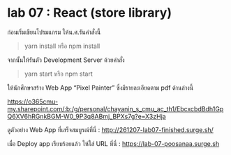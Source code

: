 # lab 07 : React (store library)

ก่อนเริ่มเขียนโปรมแกรม ให้น.ศ.รันคำสั่งนี้

> yarn install หรือ npm install

จากนั้นให้รันตัว Development Server ด้วยคำสั่ง

> yarn start หรือ npm start

ให้นักศึกษาสร้าง Web App “Pixel Painter” ซึ่งมีรายละเอียดตาม pdf ด้านล่างนี้

https://o365cmu-my.sharepoint.com/:b:/g/personal/chayanin_s_cmu_ac_th1/EbcxcbdBdh1GpQ6XV6hRGnkBGM-W0_9P3q8ABmj_BPXs7g?e=X3zHja

ดูตัวอย่าง Web App ที่เสร็จสมบูรณ์ที่นี่ : http://261207-lab07-finished.surge.sh/

เมื่อ Deploy app เรียบร้อยแล้ว ให้ใส่ URL ที่นี่ : https://lab-07-poosanaa.surge.sh

